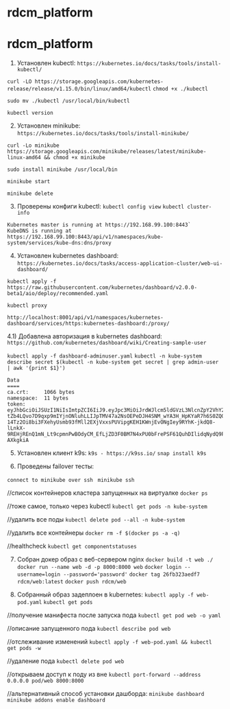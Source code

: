 # rdcm_platform
# rdcm_platform

1) Установлен kubectl:
`https://kubernetes.io/docs/tasks/tools/install-kubectl/`

`curl -LO https://storage.googleapis.com/kubernetes-release/release/v1.15.0/bin/linux/amd64/kubectl`
`chmod +x ./kubectl`

`sudo mv ./kubectl /usr/local/bin/kubectl`

`kubectl version`

2) Установлен minikube:
`https://kubernetes.io/docs/tasks/tools/install-minikube/`

`curl -Lo minikube https://storage.googleapis.com/minikube/releases/latest/minikube-linux-amd64 && chmod +x minikube`

`sudo install minikube /usr/local/bin`

`minikube start`

`minikube delete`

3) Проверены конфиги kubectl:
`kubectl config view`
`kubectl cluster-info`
```
Kubernetes master is running at https://192.168.99.100:8443`
KubeDNS is running at https://192.168.99.100:8443/api/v1/namespaces/kube-system/services/kube-dns:dns/proxy
```

4) Установлен kubernetes dashboard:
`https://kubernetes.io/docs/tasks/access-application-cluster/web-ui-dashboard/`

`kubectl apply -f https://raw.githubusercontent.com/kubernetes/dashboard/v2.0.0-beta1/aio/deploy/recommended.yaml`

`kubectl proxy`

`http://localhost:8001/api/v1/namespaces/kubernetes-dashboard/services/https:kubernetes-dashboard:/proxy/`

4.1) Добавлена авторизация в kubernetes dashboard:
`https://github.com/kubernetes/dashboard/wiki/Creating-sample-user`

`kubectl apply -f dashboard-adminuser.yaml`
`kubectl -n kube-system describe secret $(kubectl -n kube-system get secret | grep admin-user | awk '{print $1}')`

```
Data
====
ca.crt:     1066 bytes
namespace:  11 bytes
token:      eyJhbGciOiJSUzI1NiIsImtpZCI6IiJ9.eyJpc3MiOiJrdWJlcm5ldGVzL3NlcnZpY2VhY2NvdW50Iiwia3ViZXJuZXRlcy5pby9zZXJ2aWNlYWNjb3VudC9uYW1lc3BhY2UiOiJrdWJlLXN5c3RlbSIsImt1YmVybmV0ZXMuaW8vc2VydmljZWFjY291bnQvc2VjcmV0Lm5hbWUiOiJhZG1pbi11c2VyLXRva2VuLW5xNzk4Iiwia3ViZXJuZXRlcy5pby9zZXJ2aWNlYWNjb3VudC9zZXJ2aWNlLWFjY291bnQubmFtZSI6ImFkbWluLXVzZXIiLCJrdWJlcm5ldGVzLmlvL3NlcnZpY2VhY2NvdW50L3NlcnZpY2UtYWNjb3VudC51aWQiOiIxNWE3MzMxYy04MDc1LTRlMTUtYTA5ZC1jNDAyZmRhYWIxOTUiLCJzdWIiOiJzeXN0ZW06c2VydmljZWFjY291bnQ6a3ViZS1zeXN0ZW06YWRtaW4tdXNlciJ9.OHTQmphm3KLCJgs7B5a__U2wFzzpIHuKssoV_XakWVycFuwfBZiy1GF0z-tZb4LQvo7D9qxp9mIYjnONluhLLIJpTMV47a2NsOEPeDJH4SNM_wYA3H_HpKYaR7h6S0ZQOZ6oEJ2f9Xb8tFXmWBp5W2nzQZxa6YT5M94XaTOn-14Tz2Oi8bi3FXehyUsmb93fMll2EXjVxxsPUVipgKEH1KWnjEvONgIey9RYhK-jkdQ8-lLnkX-9REHjREnQ1mN_Lt9cpmnPwBOdyCM_EfLjZD3F0BM7N4xPU0bFrePSF61QuhDIlidqNydQ9PeN10DIMyr_CztlPcx8yr-AXkgkiA
```

5) Установлен клиент k9s:
`k9s - https://k9ss.io/`
`snap install k9s`

6) Проведены failover тесты:

`connect to minikube over ssh `
`minikube ssh`

//список контейнеров кластера запущенных на виртуалке
`docker ps`

//тоже самое, только через kubectl
`kubectl get pods -n kube-system`


//удалить все поды
`kubectl delete pod --all -n kube-system`

//удалить все контейнеры
`docker rm -f $(docker ps -a -q)`

//healthcheck
`kubectl get componentstatuses`

7) Собран докер образ с веб-сервером nginx
`docker build -t web ./`
`docker run --name web -d -p 8000:8000 web`
`docker login --username=login --password='password'`
`docker tag 26fb323aedf7 rdcm/web:latest`
`docker push rdcm/web`

8) Собранный образ задеплоен в kubernetes:
`kubectl apply -f web-pod.yaml`
`kubectl get pods`


//получение манифеста после запуска пода
`kubectl get pod web -o yaml`

//описание запущенного пода
`kubectl describe pod web`

//отслеживание изменений
`kubectl apply -f web-pod.yaml && kubectl get pods -w`

//удаление пода
`kubectl delete pod web`

//открываем доступ к поду из вне
`kubectl port-forward --address 0.0.0.0 pod/web 8000:8000`

//альтернативный способ установки дашборда:
`minikube dashboard`
`minikube addons enable dashboard`
